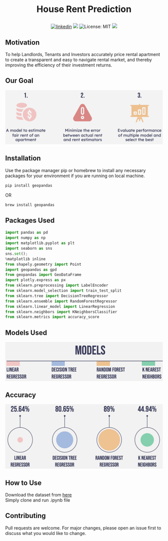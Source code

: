 # <p align="center">House Rent Prediction</p>
<p align="center"> 
<a href="https://www.linkedin.com/in/roy-ashish">
<img alt="linkedin" src="https://img.shields.io/badge/-Ashish Roy-blue?style=flat&logo=Linkedin&logoColor=white&link=https://www.linkedin.com/in/roy-ashish"></a>
<img src="https://img.shields.io/badge/Version-1.0.0-blue" />
<img alt="License: MIT" src="https://img.shields.io/badge/license-MIT-yellow.svg" target="_blank" />
<img src="https://img.shields.io/badge/Python-100%25-yellow?style=flat&logo=python&logoColor=yellow" />
</p>

## Motivation

To help Landlords, Tenants and Investors accurately price rental apartment to create a transparent and easy to navigate rental market, and thereby improving the efficiency of their investment returns.

## Our Goal

<img src="https://github.com/royashishneu/House_Rent_Prediction/blob/main/goals.png">

## Installation

Use the package manager pip or homebrew to install any necessary packages for your environment if you are running on local machine.

```bash
pip install geopandas
```
OR
```bash
brew install geopandas
```
## Packages Used

```python
import pandas as pd
import numpy as np
import matplotlib.pyplot as plt
import seaborn as sns
sns.set();
%matplotlib inline
from shapely.geometry import Point
import geopandas as gpd
from geopandas import GeoDataFrame
import plotly.express as px
from sklearn.preprocessing import LabelEncoder
from sklearn.model_selection import train_test_split
from sklearn.tree import DecisionTreeRegressor
from sklearn.ensemble import RandomForestRegressor
from sklearn.linear_model import LinearRegression
from sklearn.neighbors import KNeighborsClassifier
from sklearn.metrics import accuracy_score
```
## Models Used

<img src="https://github.com/royashishneu/House_Rent_Prediction/blob/main/models%20used.png">

## Accuracy

<img src="https://github.com/royashishneu/House_Rent_Prediction/blob/main/accuracy.png">

## How to Use

Download the dataset from <a href="https://www.dropbox.com/error">here</a><br>
Simply clone and run .ipynb file

## Contributing
Pull requests are welcome. For major changes, please open an issue first to discuss what you would like to change.
